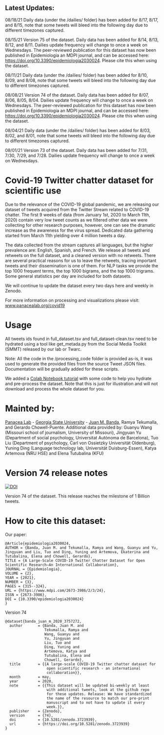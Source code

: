 ## Latest Updates:

08/18/21 Daily data (under the /dailies/ folder) has been added for 8/17, 8/17, and 8/15, note that some tweets will bleed into the following day due to different timezones captured. 

08/15/21 Version 75 of the dataset. Daily data has been added for 8/14, 8/13, 8/12, and 8/11. Dailies update frequency will change to once a week on Wednesdays. The peer-reviewed publication for this dataset has now been published  in Epidemiologia an MDPI journal, and can be accessed here: https://doi.org/10.3390/epidemiologia2030024. Please cite this when using the dataset.

08/11/21 Daily data (under the /dailies/ folder) has been added for 8/10, 8/09, and 8/08, note that some tweets will bleed into the following day due to different timezones captured.

08/08/21 Version 74 of the dataset. Daily data has been added for 8/07, 8/06, 8/05, 8/04. Dailies update frequency will change to once a week on Wednesdays. The peer-reviewed publication for this dataset has now been published  in Epidemiologia an MDPI journal, and can be accessed here: https://doi.org/10.3390/epidemiologia2030024. Please cite this when using the dataset.

08/04/21 Daily data (under the /dailies/ folder) has been added for 8/03, 8/02, and 8/01, note that some tweets will bleed into the following day due to different timezones captured.

08/01/21 Version 73 of the dataset. Daily data has been added for 7/31, 7/30, 7/29, and 7/28. Dailies update frequency will change to once a week on Wednesdays.


# Covid-19 Twitter chatter dataset for scientific use

Due to the relevance of the COVID-19 global pandemic, we are releasing our dataset of tweets acquired from the Twitter Stream related to COVID-19 chatter. The first 9 weeks of data (from January 1st, 2020 to March 11th, 2020) contain very low tweet counts as we filtered other data we were collecting for other research purposes, however, one can see the dramatic increase as the awareness for the virus spread. Dedicated data gathering started from March 11th yielding over 4 million tweets a day.

The data collected from the stream captures all languages, but the higher prevalence are:  English, Spanish, and French. We release all tweets and retweets on the full dataset, and a cleaned version with no retweets. There are several practical reasons for us to leave the retweets, tracing important tweets and their dissemination is one of them. For NLP tasks we provide the top 1000 frequent terms, the top 1000 bigrams, and the top 1000 trigrams. Some general statistics per day are included for both datasets.

We will continue to update the dataset every two days here and weekly in Zenodo. 

For more information on processing and visualizations please visit: www.panacealab.org/covid19

# Usage 

All tweets ids found in full_dataset.tsv and full_dataset-clean.tsv need to be hydrated using a tool like get_metada.py from the Social Media Toolkit (SMMT) released by our lab or Twarc. 

Note: All the code in the /processing_code folder is provided as-is, it was used to generate the provided files from the source Tweet JSON files. Documentation will be gradually added for these scripts. 

We added a [Colab Notebook tutorial](COVID_19_dataset_Tutorial.ipynb) with some code to help you hydrate and pre-process the dataset. Note that this is just for illustration and will not download and process the whole dataset for you.


# Mainted by:

[Panacea Lab](www.panacealab.org) - [Georgia State University](www.gsu.edu) - [Juan M. Banda](www.jmbanda.com), Ramya Tekumalla, and Gerardo Chowell-Puente.
Additional data provided by: Guanyu Wang (Missouri school of journalism, University of Missouri), Jingyuan Yu (Department of social psychology, Universitat Autònoma de Barcelona), Tuo Liu (Department of psychology, Carl von Ossietzky Universität Oldenburg), Yuning Ding (Language technology lab, Universität Duisburg-Essen), Katya Artemova (NRU HSE) and Elena Tutubalina (KFU)

# Version 74 release notes

[![DOI](https://zenodo.org/badge/DOI/10.5281/zenodo.5170785.svg)](https://doi.org/10.5281/zenodo.5170785)

Version 74 of the dataset. This release reaches the milestone of 1 Billion tweets. 

# How to cite this dataset:

Our paper: 
```
@Article{epidemiologia2030024,
AUTHOR = {Banda, Juan M. and Tekumalla, Ramya and Wang, Guanyu and Yu, Jingyuan and Liu, Tuo and Ding, Yuning and Artemova, Ekaterina and Tutubalina, Elena and Chowell, Gerardo},
TITLE = {A Large-Scale COVID-19 Twitter Chatter Dataset for Open Scientific Research—An International Collaboration},
JOURNAL = {Epidemiologia},
VOLUME = {2},
YEAR = {2021},
NUMBER = {3},
PAGES = {315--324},
URL = {https://www.mdpi.com/2673-3986/2/3/24},
ISSN = {2673-3986},
DOI = {10.3390/epidemiologia2030024}
}
```

Version 74

```
@dataset{banda_juan_m_2020_3757272,
  author       = {Banda, Juan M. and
                  Tekumalla, Ramya and
                  Wang, Guanyu and
                  Yu, Jingyuan and
                  Liu, Tuo and
                  Ding, Yuning and
                  Artemova, Katya and
                  Tutubalinа, Elena and
                  Chowell, Gerardo},
  title        = {{A large-scale COVID-19 Twitter chatter dataset for 
                   open scientific research - an international
                   collaboration}},
  month        = may,
  year         = 2020,
  note         = {{This dataset will be updated bi-weekly at least 
                   with additional tweets, look at the github repo
                   for these updates. Release: We have standardized
                   the name of the resource to match our pre-print
                   manuscript and to not have to update it every
                   week.}},
  publisher    = {Zenodo},
  version      = {74},
  doi          = {10.5281/zenodo.3723939},
  url          = {https://doi.org/10.5281/zenodo.3723939}
}

```
